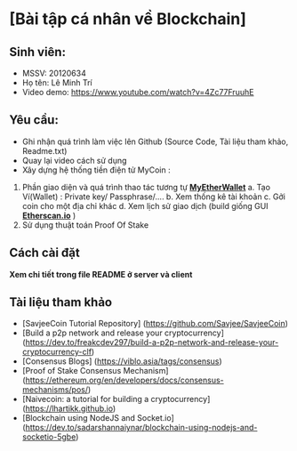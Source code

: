# [Bài tập cá nhân về Blockchain]

## Sinh viên:

- MSSV: 20120634
- Họ tên: Lê Minh Trí
- Video demo: https://www.youtube.com/watch?v=4Zc77FruuhE

## Yêu cầu:

- Ghi nhận quá trình làm việc lên Github (Source Code, Tài liệu tham khảo, Readme.txt)
- Quay lại video cách sử dụng
- Xây dựng hệ thống tiền điện tử MyCoin :

1. Phần giao diện và quá trình thao tác tương tự **[MyEtherWallet](https://www.myetherwallet.com/wallet/create)**
   a. Tạo Ví(Wallet) : Private key/ Passphrase/....
   b. Xem thống kê tài khoản
   c. Gởi coin cho một địa chỉ khác
   d. Xem lịch sử giao dịch (build giống GUI **[Etherscan.io](https://etherscan.io/)** )
2. Sử dụng thuật toán Proof Of Stake

## Cách cài đặt

**Xem chi tiết trong file README ở server và client**

## Tài liệu tham khảo

- [SavjeeCoin Tutorial Repository] (https://github.com/Savjee/SavjeeCoin)
- [Build a p2p network and release your cryptocurrency] (https://dev.to/freakcdev297/build-a-p2p-network-and-release-your-cryptocurrency-clf)
- [Consensus Blogs] (https://viblo.asia/tags/consensus)
- [Proof of Stake Consensus Mechanism] (https://ethereum.org/en/developers/docs/consensus-mechanisms/pos/)
- [Naivecoin: a tutorial for building a cryptocurrency] (https://lhartikk.github.io)
- [Blockchain using NodeJS and Socket.io] (https://dev.to/sadarshannaiynar/blockchain-using-nodejs-and-socketio-5gbe)